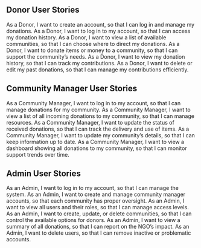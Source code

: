 ## Donor User Stories
As a Donor, I want to create an account, so that I can log in and manage my donations.
As a Donor, I want to log in to my account, so that I can access my donation history.
As a Donor, I want to view a list of available communities, so that I can choose where to direct my donations.
As a Donor, I want to donate items or money to a community, so that I can support the community’s needs.
As a Donor, I want to view my donation history, so that I can track my contributions.
As a Donor, I want to delete or edit my past donations, so that I can manage my contributions efficiently.

## Community Manager User Stories
As a Community Manager, I want to log in to my account, so that I can manage donations for my community.
As a Community Manager, I want to view a list of all incoming donations to my community, so that I can manage resources.
As a Community Manager, I want to update the status of received donations, so that I can track the delivery and use of items.
As a Community Manager, I want to update my community’s details, so that I can keep information up to date.
As a Community Manager, I want to view a dashboard showing all donations to my community, so that I can monitor support trends over time.
## Admin User Stories
As an Admin, I want to log in to my account, so that I can manage the system.
As an Admin, I want to create and manage community manager accounts, so that each community has proper oversight.
As an Admin, I want to view all users and their roles, so that I can manage access levels.
As an Admin, I want to create, update, or delete communities, so that I can control the available options for donors.
As an Admin, I want to view a summary of all donations, so that I can report on the NGO’s impact.
As an Admin, I want to delete users, so that I can remove inactive or problematic accounts.